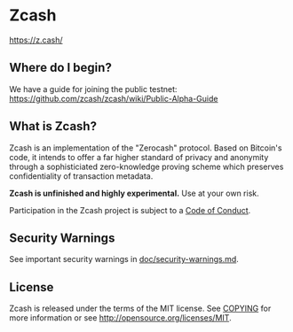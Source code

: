 Zcash
=====

https://z.cash/

Where do I begin?
-----------------

We have a guide for joining the public testnet: https://github.com/zcash/zcash/wiki/Public-Alpha-Guide

What is Zcash?
--------------

Zcash is an implementation of the "Zerocash" protocol. Based on Bitcoin's code, it intends to
offer a far higher standard of privacy and anonymity through a sophisticiated zero-knowledge
proving scheme which preserves confidentiality of transaction metadata.

**Zcash is unfinished and highly experimental.** Use at your own risk.

Participation in the Zcash project is subject to a [Code of Conduct](code_of_conduct.md).

Security Warnings
-----------------

See important security warnings in
[doc/security-warnings.md](doc/security-warnings.md).

License
-------

Zcash is released under the terms of the MIT license. See [COPYING](COPYING) for more
information or see http://opensource.org/licenses/MIT.

